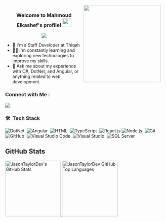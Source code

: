 <img width="250" align="right" src="https://c.tenor.com/_DOBjnGspYAAAAAM/code-coding.gif">

<h3 align="center">
  Welcome to Mahmoud Elkashef's profile!
  <img src="https://media.giphy.com/media/hvRJCLFzcasrR4ia7z/giphy.gif" width="28">
</h3>

<!-- Typing SVG by DenverCoder1 - https://github.com/DenverCoder1/readme-typing-svg -->
<p align="center">
  <a href="https://github.com/DenverCoder1/readme-typing-svg"><img src="https://readme-typing-svg.herokuapp.com/?lines=Full-stack%20web%20developer;Always%20learning%20new%20things&font=Fira%20Code&center=true&width=440&height=45&color=f75c7e&vCenter=true&size=22"></a>
</p> 

- 🏢 I'm a Staff Developer at Thiqah
- 👨‍💻 I'm constantly learning and exploring new technologies to improve my skills.
- 💬 Ask me about my experience with C#, DotNet, and Angular, or anything related to web development.



### Connect with Me :

<a href="https://linkedin.com/in/mahmoud-elkashef-7ba66244/" target="_blank"><img src="https://img.shields.io/badge/-Mahmoud%20Elkashef-0077B5?style=for-the-badge&logo=Linkedin&logoColor=white"/></a>

### 🛠 &nbsp;Tech Stack
![DotNet](https://img.shields.io/badge/-dotnet-05122A?style=flat&logo=dotnet)&nbsp;
![Angular](https://img.shields.io/badge/-Angular-05122A?style=flat&logo=angular&logoColor=563D7C)&nbsp;
![HTML](https://img.shields.io/badge/-HTML-05122A?style=flat&logo=HTML5)&nbsp;
![TypeScript](https://img.shields.io/badge/-TypeScript-05122A?style=flat&logo=typescript&logoColor=1572B6)&nbsp;
![React.js](https://img.shields.io/badge/-React-05122A?style=flat&logo=react)
![Node.js](https://img.shields.io/badge/-Node.js-05122A?style=flat&logo=node.js&logoColor=339933)&nbsp;
![Git](https://img.shields.io/badge/-Git-05122A?style=flat&logo=git)&nbsp;
![GitHub](https://img.shields.io/badge/-GitHub-05122A?style=flat&logo=github)&nbsp;
![Visual Studio Code](https://img.shields.io/badge/-Visual%20Studio%20Code-05122A?style=flat&logo=visual-studio-code&logoColor=007ACC)&nbsp;
![Visual Studio](https://img.shields.io/badge/-Visual%20Studio-05122A?style=flat&logo=visual-studio)&nbsp;
![SQL Server](https://img.shields.io/badge/-SQLServer-05122A?style=flat&logo=sql-server)&nbsp;


## GitHub Stats

<a href="https://github.com/jasontaylordev">
  <img height="180em" src="https://github-readme-stats.vercel.app/api?username=mkashef88&show_icons=true&theme=shades-of-purple&count_private=true" alt="JasonTaylorDev's GitHub Stats" />
  <img height="180em" src="https://github-readme-stats.vercel.app/api/top-langs/?username=mkashef88&theme=shades-of-purple&layout=compact" 
    alt="JasonTaylorDev GitHub Top Languages" />
</a>


